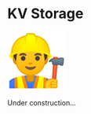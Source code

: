 <!-- .slide: class="transition-white fire-bg-red" -->

# KV Storage

<img src="./assets/images/emojis/construction-worker.png">

Under construction...